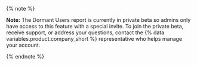 {% note %}

**Note:** The Dormant Users report is currently in private beta so admins only have access to this feature with a special invite. To join the private beta, receive support, or address your questions, contact the {% data variables.product.company_short %} representative who helps manage your account.

{% endnote %}
